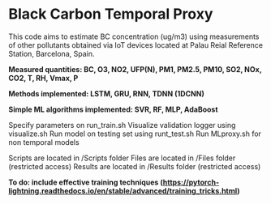 # Black Carbon Temporal Proxy

This code aims to estimate BC concentration (ug/m3) using measurements of other pollutants obtained via IoT devices located 
at Palau Reial Reference Station, Barcelona, Spain.


**Measured quantities: BC, O3, NO2, UFP(N), PM1, PM2.5, PM10, SO2, NOx, CO2, T, RH, Vmax, P**

**Methods implemented: LSTM, GRU, RNN, TDNN (1DCNN)**

**Simple ML algorithms implemented: SVR, RF, MLP, AdaBoost**

Specify parameters on run_train.sh
Visualize validation logger using visualize.sh
Run model on testing set using runt_test.sh
Run MLproxy.sh for non temporal models

Scripts are located in /Scripts folder
Files are located in /Files folder (restricted access)
Results are located in /Results folder (restricted access)


**To do: include effective training techniques (https://pytorch-lightning.readthedocs.io/en/stable/advanced/training_tricks.html)**
